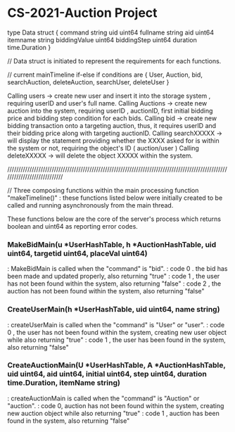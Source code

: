 
# CS-2021-Auction Project

type Data struct {
	command      string
	uid          uint64
	fullname     string
	aid          uint64
	itemname     string
	biddingValue uint64
	biddingStep  uint64
	duration     time.Duration
}

// Data struct is initiated to represent the requirements for each functions.

// current mainTimeline if-else if conditions are { User, Auction, bid, searchAuction, deleteAuction, searchUser, deleteUser }


Calling users -> create new user and insert it into the storage system , requiring userID and user's full name.
Calling Auctions -> create new auction into the system, requiring userID , auctionID, first initial bidding price and bidding step condition for each bids.
Calling bid -> create new bidding transaction onto a targeting auction, thus, it requires userID and their bidding price along with targeting auctionID.
Calling searchXXXXX -> will display the statement providing whether the XXXX asked for is within the system or not, requiring the object's ID ( auction/user )
Calling deleteXXXXX -> will delete the object XXXXX within the system.

////////////////////////////////////////////////////////////////////////////////////////////////////////////////////////////

// Three composing functions within the main processing function "makeTimeline()"
: these functions listed below were initially created to be called and running asynchronously from the main thread.


These functions below are the core of the server's process which returns boolean and uint64 as reporting error codes.

### MakeBidMain(u *UserHashTable, h *AuctionHashTable, uid uint64, targetid uint64, placeVal uint64) 
: MakeBidMain is called when the "command" is "bid".
: code 0 . the bid has been made and updated properly, also returning "true"
: code 1 , the user has not been found within the system, also returning "false"
: code 2 , the auction has not been found within the system, also returning "false"

### CreateUserMain(h *UserHashTable, uid uint64, name string) 
: createUserMain is called when the "command" is "User" or "user".
: code 0 , the user has not been found within the system, creating new user object while also returning "true"
: code 1 , the user has been found in the system, also returning "false"

### CreateAuctionMain(U *UserHashTable, A *AuctionHashTable, uid uint64, aid uint64, initial uint64, step uint64, duration time.Duration, itemName string) 
: createAuctionMain is called when the "command" is "Auction" or "auction".
: code 0, auction has not been found within the system, creating new auction object while also returning "true"
: code 1 , auction has been found in the system, also returning "false"

